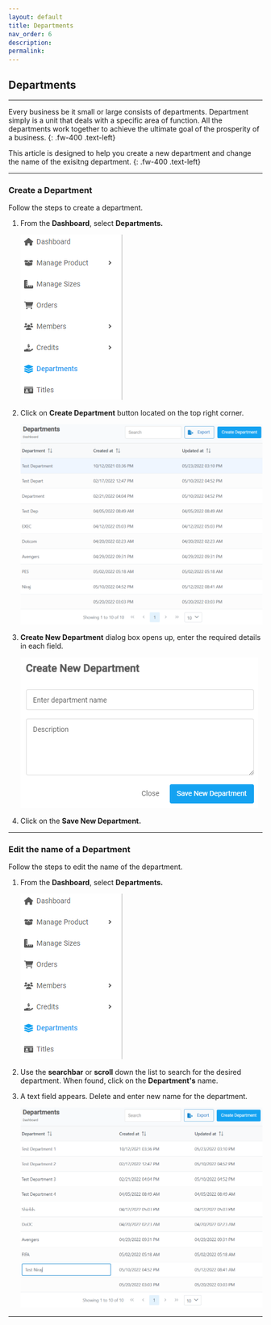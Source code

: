 ```yaml
---
layout: default
title: Departments
nav_order: 6
description:
permalink:
---
```


## Departments

---

Every business be it small or large consists of departments. Department simply is a unit that deals with a specific area of function. All the departments work together to achieve the ultimate goal of the prosperity of a business.
{: .fw-400 .text-left}

This article is designed to help you create a new department and change the name of the exisitng department.
{: .fw-400 .text-left}

---

### Create a Department

Follow the steps to create a department. <br>

1. From the **Dashboard**, select **Departments.**

   ![department_menu](/images/departments/dprt1.png)

2. Click on **Create Department** button located on the top right corner.

   ![department_pages](/images/departments/dprt2.png)

3. **Create New Department** dialog box opens up, enter the required details in each field.

   ![department_pages](/images/departments/dprt3.png)

4. Click on the **Save New Department.**

---

### Edit the name of a Department

Follow the steps to edit the name of the department.<br>

1. From the **Dashboard**, select **Departments.**

   ![department_menu](/images/departments/dprt1.png)

2. Use the **searchbar** or **scroll** down the list to search for the desired department. When found, click on the **Department's** name.

3. A text field appears. Delete and enter new name for the department.

   ![department_pages](/images/departments/editdprt2.png)

---
